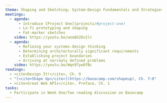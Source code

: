 ```yaml
---
theme: Shaping and Sketching; System-Design Fundamentals and Strategies
meetings:
  - agenda:
      - Introduce [Project One](projects/#project-one)
      - Lo-fi prototyping and shaping
      - Fat-marker sketches
    video: https://youtu.be/wnaQX2Dv1lc
  - agenda:
      - Refining your systems-design thinking
      - Determining architecturally significant requirements
      - Establishing project boundaries
      - Arriving at narrowly defined problems
    video: https://youtu.be/Wqn97yw0fBc
readings:
  - <cite>Design It!</cite>, Ch. 9
  - "[<cite>Shape Up</cite>](https://basecamp.com/shapeup), Ch. 7–8"
  - <cite>Great Web APIs</cite>, Preface, Ch. 1
tasks:
  - Participate in Week One/Two reading discussion on Basecamp
---
```

